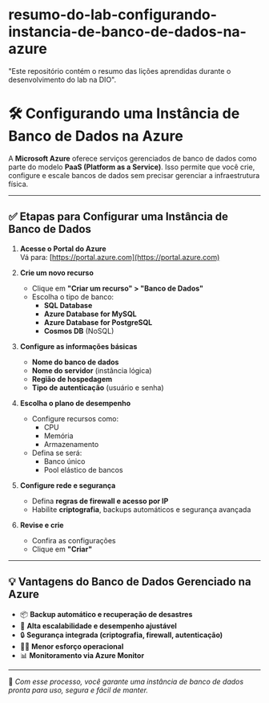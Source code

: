 # resumo-do-lab-configurando-instancia-de-banco-de-dados-na-azure
"Este repositório contém o resumo das lições aprendidas durante o desenvolvimento do lab na DIO".

# 🛠️ Configurando uma Instância de Banco de Dados na Azure

A **Microsoft Azure** oferece serviços gerenciados de banco de dados como parte do modelo **PaaS (Platform as a Service)**. Isso permite que você crie, configure e escale bancos de dados sem precisar gerenciar a infraestrutura física.

---

## ✅ Etapas para Configurar uma Instância de Banco de Dados

1. **Acesse o Portal do Azure**  
   Vá para: [https://portal.azure.com](https://portal.azure.com)

2. **Crie um novo recurso**  
   - Clique em **"Criar um recurso" > "Banco de Dados"**
   - Escolha o tipo de banco:
     - **SQL Database**
     - **Azure Database for MySQL**
     - **Azure Database for PostgreSQL**
     - **Cosmos DB** (NoSQL)

3. **Configure as informações básicas**  
   - **Nome do banco de dados**  
   - **Nome do servidor** (instância lógica)  
   - **Região de hospedagem**  
   - **Tipo de autenticação** (usuário e senha)

4. **Escolha o plano de desempenho**  
   - Configure recursos como:
     - CPU
     - Memória
     - Armazenamento
   - Defina se será:
     - Banco único
     - Pool elástico de bancos

5. **Configure rede e segurança**  
   - Defina **regras de firewall e acesso por IP**  
   - Habilite **criptografia**, backups automáticos e segurança avançada

6. **Revise e crie**  
   - Confira as configurações  
   - Clique em **"Criar"**

---

## 💡 Vantagens do Banco de Dados Gerenciado na Azure

- 📦 **Backup automático e recuperação de desastres**
- 🚀 **Alta escalabilidade e desempenho ajustável**
- 🔒 **Segurança integrada (criptografia, firewall, autenticação)**
- 👨‍💻 **Menor esforço operacional**
- 📊 **Monitoramento via Azure Monitor**

---

📘 *Com esse processo, você garante uma instância de banco de dados pronta para uso, segura e fácil de manter.*


